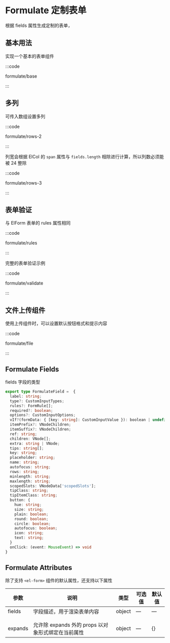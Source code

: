 # Formulate 定制表单

根据 fields 属性生成定制的表单，

## 基本用法

实现一个基本的表单组件

:::code

formulate/base

:::

## 多列

可传入数组设置多列

:::code

formulate/rows-2

:::

列宽会根据 ElCol 的 `span` 属性与 `fields.length` 相除进行计算，所以列数必须能被 24 整除

:::code

formulate/rows-3

:::

## 表单验证

与 ElForm 表单的 rules 属性相同

:::code

formulate/rules

:::

完整的表单验证示例

:::code

formulate/validate

:::

## 文件上传组件

使用上传组件时，可以设置默认按钮格式和提示内容

:::code

formulate/file

:::

## Formulate Fields

fields 字段的类型

```ts
export type FormulateField =  {
  label: string;
  type?: CustomInputTypes;
  rules?: FormRule[];
  required?: boolean;
  options?: CustomInputOptions;
  vIf?(formData: { [key: string]: CustomInputValue }): boolean | undefined;
  itemPrefix?: VNodeChildren;
  itemSuffix?: VNodeChildren;
  ref: string;
  children: VNode[];
  extra: string | VNode;
  tips: string[];
  key: string;
  placeholder: string;
  name: string;
  autofocus: string;
  rows: string;
  minlength: string;
  maxlength: string;
  scopedSlots: VNodeData['scopedSlots'];
  tipClass: string;
  tipItemClass: string;
  button: {
    hue: string;
    size: string;
    plain: boolean;
    round: boolean;
    circle: boolean;
    autofocus: boolean;
    icon: string;
    text: string;
  }
  onClick: (event: MouseEvent) => void
}
```

## Formulate Attributes

除了支持 `<el-form>` 组件的默认属性，还支持以下属性

| 参数    | 说明                                               | 类型   | 可选值 | 默认值 |
| ------- | -------------------------------------------------- | ------ | ------ | ------ |
| fields  | 字段描述，用于渲染表单内容                         | object | —      | —      |
|         |                                                    |        |        |        |
|         |                                                    |        |        |        |
| expands | 允许除 expands 外的 props 以对象形式绑定在当前属性 | object | —      | {}     |



<script setup lang="ts">
import FormulateBase from 'docs/demo/formulate/base.vue'
import FormulateRows2 from 'docs/demo/formulate/rows-2.vue'
import FormulateRows3 from 'docs/demo/formulate/rows-3.vue'
import FormulateValidate from 'docs/demo/formulate/validate.vue'
import FormulateRules from 'docs/demo/formulate/rules.vue'
import FormulateFile from 'docs/demo/formulate/file.vue'
</script>

<style>
.demo-formulate .el-form-item:last-child {
  margin-bottom: 0;
}
.demo-formulate .el-form {
  width: 480px;
}
.demo-formulate .el-input {
  width: 240px;
}
.demo-formulate .el-row .el-input {
  width: 100%;
}
</style>